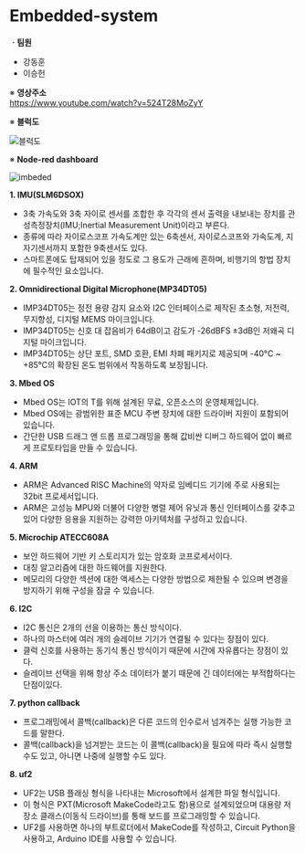 # Embedded-system

**ㆍ팀원**  
* 강동훈  
* 이승헌

※ **영상주소**  
https://www.youtube.com/watch?v=524T28MoZyY  

※ **블럭도**  
  
![블럭도](https://user-images.githubusercontent.com/94602281/174634629-fbf67d49-8fea-4d10-8dd1-56cd1eca2711.PNG)

※ **Node-red dashboard**  
  
![imbeded](https://user-images.githubusercontent.com/94602281/174634908-e282e40a-89a9-4271-ad0f-3b7896b6db5d.png)

**1. IMU(SLM6DSOX)**  
* 3축 가속도와 3축 자이로 센서를 조합한 후 각각의 센서 출력을 내보내는 장치를 관성측정장치(IMU;Inertial Measurement Unit)이라고 부른다.  
* 종류에 따라 자이로스코프 가속도계만 있는 6축센서, 자이로스코프와 가속도계, 지자기센서까지 포함한 9축센서도 있다.  
* 스마트폰에도 탑재되어 있을 정도로 그 용도가 근래에 흔하며, 비행기의 항법 장치에 필수적인 요소입니다.  
  
**2. Omnidirectional Digital Microphone(MP34DT05)**  
* IMP34DT05는 정전 용량 감지 요소와 I2C 인터페이스로 제작된 초소형, 저전력, 무지향성, 디지털 MEMS 마이크입니다.  
* IMP34DT05는 신호 대 잡음비가 64dB이고 감도가 -26dBFS ±3dB인 저왜곡 디지털 마이크입니다.  
* IMP34DT05는 상단 포트, SMD 호환, EMI 차폐 패키지로 제공되며 -40°C ~ +85°C의 확장된 온도 범위에서 작동하도록 보장됩니다.  

**3. Mbed OS**  
* Mbed OS는 IOT의 T를 위해 설계된 무료, 오픈소스의 운영체제입니다.  
* Mbed OS에는 광범위한 표준 MCU 주변 장치에 대한 드라이버 지원이 포함되어 있습니다.  
* 간단한 USB 드래그 앤 드롭 프로그래밍을 통해 값비싼 디버그 하드웨어 없이 빠르게 프로토타입을 만들 수 있습니다.  

**4. ARM**  
* ARM은 Advanced RISC Machine의 약자로 임베디드 기기에 주로 사용되는 32bit 프로세서입니다.  
* ARM은 고성능 MPU와 더불어 다양한 병렬 제어 유닛과 통신 인터페이스를 갖추고 있어 다양한 응용을 지원하는 강력한 아키텍처를 구성하고 있습니다.  

**5. Microchip ATECC608A**  
* 보안 하드웨어 기반 키 스토리지가 있는 암호화 코프로세서이다.  
* 대칭 알고리즘에 대한 하드웨어를 지원한다.  
* 메모리의 다양한 섹션에 대한 액세스는 다양한 방법으로 제한될 수 있으며 변경을 방지하기 위해 구성을 잠글 수 있습니다.  

**6. I2C**  
* I2C 통신은 2개의 선을 이용하는 통신 방식이다.  
* 하나의 마스터에 여러 개의 슬레이브 기기가 연결될 수 있다는 장점이 있다.  
* 클럭 신호를 사용하는 동기식 통신 방식이기 때문에 시간에 자유롭다는 장점이 있다.  
* 슬레이브 선택을 위해 항상 주소 데이터가 붙기 때문에 긴 데이터에는 부적합하다는 단점이있다.  

**7. python callback**  
* 프로그래밍에서 콜백(callback)은 다른 코드의 인수로서 넘겨주는 실행 가능한 코드를 말한다.  
* 콜백(callback)을 넘겨받는 코드는 이 콜백(callback)을 필요에 따라 즉시 실행할 수도 있고, 아니면 나중에 실행할 수도 있다.  

**8. uf2**  
* UF2는 USB 플래싱 형식을 나타내는 Microsoft에서 설계한 파일 형식입니다.  
* 이 형식은 PXT(Microsoft MakeCode라고도 함)용으로 설계되었으며 대용량 저장소 클래스(이동식 드라이브)를 통해 보드를 프로그래밍할 수 있습니다.  
* UF2를 사용하면 하나의 부트로더에서 MakeCode를 작성하고, Circuit Python을 사용하고, Arduino IDE를 사용할 수 있습니다.  
